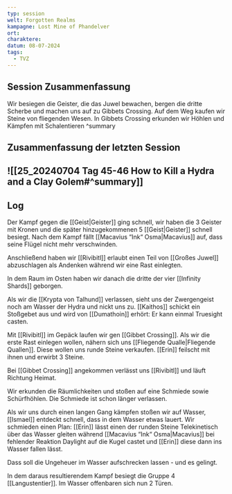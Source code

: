 ```yaml
---
typ: session
welt: Forgotten Realms
kampagne: Lost Mine of Phandelver
ort: 
charaktere: 
datum: 08-07-2024
tags:
  - TVZ
---
```

## Session Zusammenfassung

Wir besiegen die Geister, die das Juwel bewachen, bergen die dritte Scherbe und machen uns auf zu Gibbets Crossing. Auf dem Weg kaufen wir Steine von fliegenden Wesen. In Gibbets Crossing erkunden wir Höhlen und Kämpfen mit Schalentieren
^summary

## Zusammenfassung der letzten Session

![[25_20240704 Tag 45-46 How to Kill a Hydra and a Clay Golem#^summary]]
---

## Log

Der Kampf gegen die [[Geist|Geister]] ging schnell, wir haben die 3 Geister mit Kronen und die später hinzugekommenen 5 [[Geist|Geister]] schnell besiegt. Nach dem Kampf fällt [[Macavius “Ink“ Osma|Macavius]] auf, dass seine Flügel nicht mehr verschwinden.

Anschließend haben wir [[Rivibitl]] erlaubt einen Teil von [[Großes Juwel]] abzuschlagen als Andenken während wir eine Rast einlegten.

In dem Raum im Osten haben wir danach die dritte der vier [[Infinity Shards]] geborgen.

Als wir die [[Krypta von Talhund]] verlassen, sieht uns der Zwergengeist noch am Wasser der Hydra und nickt uns zu. [[Kaithos]] schickt ein Stoßgebet aus und wird von [[Dumathoin]] erhört: Er kann einmal Truesight casten.

Mit [[Rivibitl]] im Gepäck laufen wir gen [[Gibbet Crossing]]. Als wir die erste Rast einlegen wollen, nähern sich uns [[Fliegende Qualle|Fliegende Quallen]]. Diese wollen uns runde Steine verkaufen. [[Erin]] feilscht mit ihnen und erwirbt 3 Steine.

Bei [[Gibbet Crossing]] angekommen verlässt uns [[Rivibitl]] und läuft Richtung Heimat.

Wir erkunden die Räumlichkeiten und stoßen auf eine Schmiede sowie Schürfhöhlen. Die Schmiede ist schon länger verlassen.

Als wir uns durch einen langen Gang kämpfen stoßen wir auf Wasser, [[Ismael]] entdeckt schnell, dass in dem Wasser etwas lauert. Wir schmieden einen Plan: [[Erin]] lässt einen der runden Steine Telekinetisch über das Wasser gleiten während [[Macavius “Ink“ Osma|Macavius]] bei fehlender Reaktion Daylight auf die Kugel castet und [[Erin]] diese dann ins Wasser fallen lässt.

Dass soll die Ungeheuer im Wasser aufschrecken lassen - und es gelingt.

In dem daraus resultierendem Kampf besiegt die Gruppe 4 [[Langustentier]]. Im Wasser offenbaren sich nun 2 Türen.